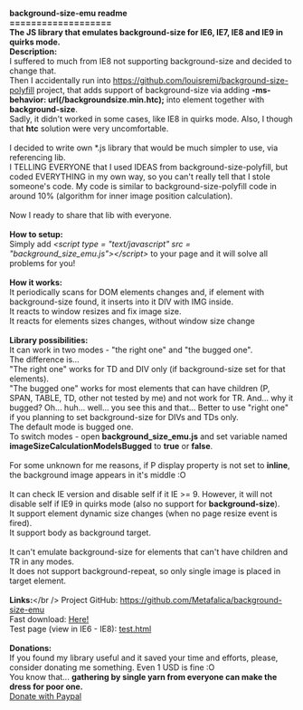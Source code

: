 <b>background-size-emu readme<br />===================<br />The JS library that emulates background-size for IE6, IE7, IE8 and IE9 in quirks mode.</b>
<br />
<b>Description:</b><br />
I suffered to much from IE8 not supporting background-size and decided to change that.<br />
Then I accidentally run into <a href = "https://github.com/louisremi/background-size-polyfill">https://github.com/louisremi/background-size-polyfill</a> project, that adds support of background-size via adding <b>-ms-behavior: url(/backgroundsize.min.htc);</b> into element together with <b>background-size</b>.<br />
Sadly, it didn't worked in some cases, like IE8 in quirks mode. Also, I though that <b>htc</b> solution were very uncomfortable.<br />
<br />
I decided to write own *.js library that would be much simpler to use, via referencing lib.<br />
I TELLING EVERYONE that I used IDEAS from background-size-polyfill, but coded EVERYTHING in my own way, so you can't really tell that I stole someone's code. My code is similar to background-size-polyfill code in around 10% (algorithm for inner image position calculation).<br />
<br />
Now I ready to share that lib with everyone.<br />
<br />
<b>How to setup:</b><br />
Simply add <i>&lt;script type = "text/javascript" src = "background_size_emu.js"&gt;&lt;/script&gt;</i> to your page and it will solve all problems for you!<br />
<br />
<b>How it works:</b><br />
It periodically scans for DOM elements changes and, if element with background-size found, it inserts into it DIV with IMG inside.<br />
It reacts to window resizes and fix image size.<br />
It reacts for elements sizes changes, without window size change<br />
<br />
<b>Library possibilities:</b><br />
It can work in two modes - "the right one" and "the bugged one".<br />
The difference is...<br />
"The right one" works for TD and DIV only (if background-size set for that elements).<br />
"The bugged one" works for most elements that can have children (P, SPAN, TABLE, TD, other not tested by me) and not work for TR. And... why it bugged? Oh... huh... well... you see this and that... Better to use "right one" if you planning to set background-size for DIVs and TDs only.<br />
The default mode is bugged one.<br />
To switch modes - open <b>background_size_emu.js</b> and set variable named <b>imageSizeCalculationModeIsBugged</b> to <b>true</b> or <b>false</b>.<br />
<br />
For some unknown for me reasons, if P display property is not set to <b>inline</b>, the background image appears in it's middle :O<br />
<br />
It can check IE version and disable self if it IE >= 9. However, it will not disable self if IE9 in quirks mode (also no support for <b>background-size</b>).<br />
It support element dynamic size changes (when no page resize event is fired).<br />
It support body as background target.<br />
<br />
It can't emulate background-size for elements that can't have children and TR in any modes.<br />
It does not support background-repeat, so only single image is placed in target element.<br />
<br />
<b>Links:</b></br />
Project GitHub: <a href = "https://github.com/Metafalica/background-size-emu">https://github.com/Metafalica/background-size-emu</a><br />
Fast download: <a href = "https://github.com/Metafalica/background-size-emu/archive/master.zip">Here!</a><br />
Test page (view in IE6 - IE8): <a href = "test.html">test.html</a><br />
<br />
<b>Donations:</b><br />
If you found my library useful and it saved your time and efforts, please, consider donating me something. Even 1 USD is fine :O<br />
You know that... <b>gathering by single yarn from everyone can make the dress for poor one.</b><br />
<a href = "https://www.paypal.com/cgi-bin/webscr?cmd=_donations&business=metafalica%40gmx%2ecom&lc=US&currency_code=USD&bn=PP%2dDonationsBF%3abtn_donateCC_LG%2egif%3aNonHosted">Donate with Paypal</a>